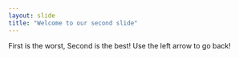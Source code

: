 ```yaml
---
layout: slide
title: "Welcome to our second slide"
---
```

First is the worst, Second is the best!
Use the left arrow to go back!
